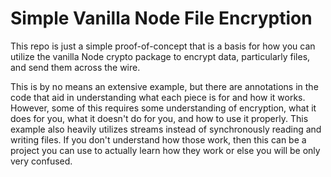 # Simple Vanilla Node File Encryption

This repo is just a simple proof-of-concept that is a basis for how you can utilize the vanilla Node crypto package to encrypt data, particularly files, and send them across the wire.

This is by no means an extensive example, but there are annotations in the code that aid in understanding what each piece is for and how it works.  However, some of this requires some understanding of encryption, what it does for you, what it doesn't do for you, and how to use it properly.  This example also heavily utilizes streams instead of synchronously reading and writing files.  If you don't understand how those work, then this can be a project you can use to actually learn how they work or else you will be only very confused.
